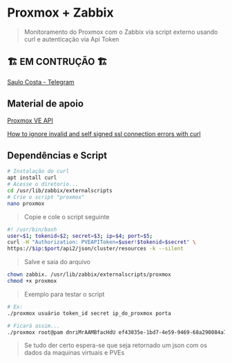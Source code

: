 # Proxmox + Zabbix

> Monitoramento do Proxmox com o Zabbix via script externo usando curl e autenticação via Api Token

## 🏗️ EM CONTRUÇÃO 🏗️

[Saulo Costa - Telegram](https://t.me/saulos2costa)

## Material de apoio

[Proxmox VE API](https://pve.proxmox.com/wiki/Proxmox_VE_API#API_URL)

[How to ignore invalid and self signed ssl connection errors with curl](https://www.cyberciti.biz/faq/how-to-curl-ignore-ssl-certificate-warnings-command-option/)

## Dependências e Script

```sh
# Instalação do curl
apt install curl
# Acesse o diretorio...
cd /usr/lib/zabbix/externalscripts
# Crie o script "proxmox"
nano proxmox
```

> Copie e cole o script seguinte

```sh
#! /usr/bin/bash
user=$1; tokenid=$2; secret=$3; ip=$4; port=$5;
curl -H "Authorization: PVEAPIToken=$user!$tokenid=$secret" \
https://$ip:$port/api2/json/cluster/resources -k --silent
```

> Salve e saia do arquivo

```sh
chown zabbix. /usr/lib/zabbix/externalscripts/proxmox
chmod +x proxmox
```

> Exemplo para testar o script

```sh
# Ex:
./proxmox usuário token_id secret ip_do_proxmox porta

# Ficará assim...
./proxmox root@pam dnriMrAAMBfacHdU ef43035e-1bd7-4e59-9469-68a290084a7d 172.33.255.2 8006
```

> Se tudo der certo espera-se que seja retornado um json com os dados da maquinas virtuais e PVEs
